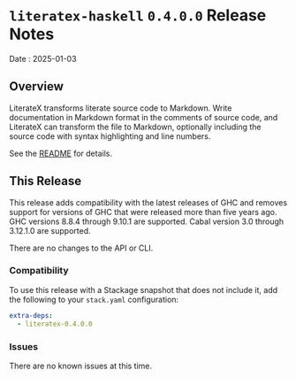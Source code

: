 # `literatex-haskell` `0.4.0.0` Release Notes

Date
: 2025-01-03

## Overview

LiterateX transforms literate source code to Markdown.  Write documentation in
Markdown format in the comments of source code, and LiterateX can transform
the file to Markdown, optionally including the source code with syntax
highlighting and line numbers.

See the [README][] for details.

[README]: <https://github.com/ExtremaIS/literatex-haskell#readme>

## This Release

This release adds compatibility with the latest releases of GHC and removes
support for versions of GHC that were released more than five years ago.  GHC
versions 8.8.4 through 9.10.1 are supported.  Cabal version 3.0 through
3.12.1.0 are supported.

There are no changes to the API or CLI.

### Compatibility

To use this release with a Stackage snapshot that does not include it, add
the following to your `stack.yaml` configuration:

```yaml
extra-deps:
  - literatex-0.4.0.0
```

### Issues

There are no known issues at this time.
